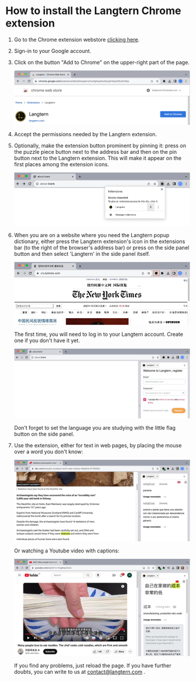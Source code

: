 

# How to install the Langtern Chrome extension

1. Go to the Chrome extension webstore 
[clicking here](https://chrome.google.com/webstore/detail/langtern/noofghepdoofpogfmbajnllfcdimfeip).

2. Sign-in to your Google account.

3. Click on the button "Add to Chrome" on the upper-right part of the page.

   ![webstore screenshot](chrome_install.jpg)

4. Accept the permissions needed by the Langtern extension.

5. Optionally, make the extension button prominent by pinning it: press on the puzzle piece button
next to the address bar and then on the pin button next to the Langtern extension.
This will make it appear on the first places among the extension icons.

   ![pin the extension](chrome_pin.jpg)


6. When you are on a website where you need the Langtern popup dictionary, either
press the Langtern extension's icon in the extensions bar (to the right of the browser's
address bar) or press on the side panel button and then select 'Langtern' in the side panel
itself.

   ![activate Langtern](chrome_activate.jpg)

   The first time, you will need to log in to your Langtern account. Create one if you don't have it yet.

   ![log in to Langtern](chrome_login.jpg)


   Don't forget to set the language you are studying with the little flag button on the side panel.

7. Use the extension, either for text in web pages, by placing the mouse over a word you
don't know:

   ![Langtern assisting a newspaper page in English](chrome_text_english.jpg)

   Or watching a Youtube video with captions:

   ![Langtern assisting Youtube in Chinese](chrome_youtube_chinese.jpg)


   If you find any problems, just reload the page. If you have further doubts, you can write to us at contact@langtern.com .

